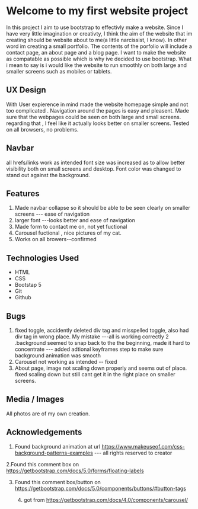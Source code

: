 # Welcome to my first website project

In this project I aim to use bootstrap to effectivly make a website. Since I have very little imagination or creativty, I think the aim of the website that im creating should be website about to me(a little narcissist, I know). In other word im creating a small portfolio. The contents of the porfolio will include a contact page, an about page and a blog page. I want to make the website as compatable as possible which is why ive decided to use bootstrap. What i mean to say is i would like the website to run smoothly on both large and smaller screens such as mobiles or tablets.


## UX Design

With User expierence in mind made the website homepage simple and not too complicated . Navigation around the pages is easy and pleasent. Made sure that the webpages could be seen on both large and small screens. regarding that , I feel like it actually looks better on smaller screens. Tested on all browsers, no problems.

## Navbar

all hrefs/links work as intended
font size was increased as to allow better visibility both on small screens and desktop.
Font color was changed to stand out against the background.



## Features 

1. Made navbar collapse so it should be able to be seen clearly on smaller screens --- ease of navigation
2. larger font ---looks better and ease of navigation
3. Made form to contact me on, not yet fuctional
4. Carousel fuctional , nice pictures of my cat.
5. Works on all browers--confirmed


## Technologies Used

* HTML
* CSS
* Bootstap 5 
* Git
* Github

## Bugs

1.  fixed toggle, accidently deleted div tag and misspelled toggle, also had div tag in wrong place. My mistake ---all is working correctly 
2   .background seemed to snap back to the the beginning, made it hard to concentrate --- added adtional keyframes step to make sure background animation was smooth
3.  Carousel not working as intended -- fixed 
4.  About page, image not scaling down properly and seems out of place. fixed scaling down but still cant get it in the right place on smaller screens.

## Media / Images

All photos are of my own creation.

## Acknowledgements

1. Found background animation at url https://www.makeuseof.com/css-background-patterns-examples --- all rights reserved to creator

2.Found this comment box on https://getbootstrap.com/docs/5.0/forms/floating-labels

3. Found this comment box/button on https://getbootstrap.com/docs/5.0/components/buttons/#button-tags

    4. got from https://getbootstrap.com/docs/4.0/components/carousel/ 
